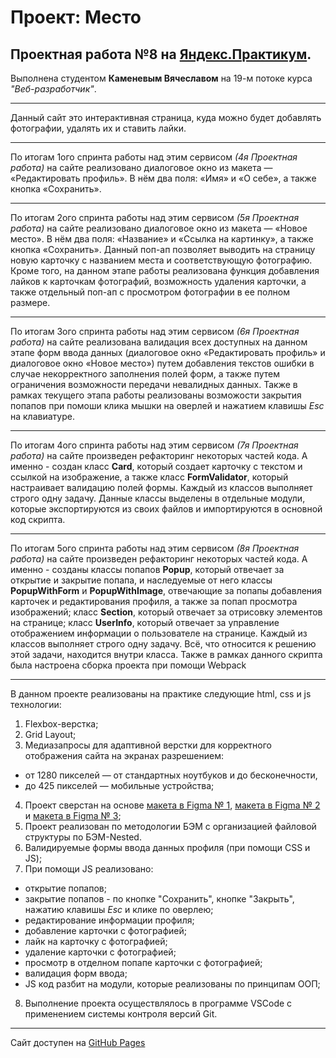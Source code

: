 Проект: Место
===
Проектная работа №8 на [Яндекс.Практикум](https://praktikum.yandex.ru/).
---
Выполнена студентом **Каменевым Вячеславом** на 19-м потоке курса *"Веб-разработчик"*.

___

Данный сайт это интерактивная страница, куда можно будет добавлять фотографии, удалять их и ставить лайки.

___

По итогам 1ого спринта работы над этим сервисом *(4я Проектная работа)* на сайте реализовано диалоговое окно из макета — «Редактировать профиль». В нём два поля: «Имя» и «О себе», а также кнопка «Сохранить».

___


По итогам 2ого спринта работы над этим сервисом *(5я Проектная работа)* на сайте реализовано диалоговое окно из макета — «Новое место». В нём два поля: «Название» и «Ссылка на картинку», а также кнопка «Сохранить». Данный поп-ап позволяет выводить на страницу новую карточку с названием места и соответствующую фотографию.
Кроме того, на данном этапе работы реализована функция добавления лайков к карточкам фотографий, возможность удаления карточки, а также отдельный поп-ап с просмотром фотографии в ее полном размере.

___


По итогам 3ого спринта работы над этим сервисом *(6я Проектная работа)* на сайте реализована валидация всех доступных на данном этапе форм ввода данных (диалоговое окно «Редактировать профиль» и диалоговое окно «Новое место») путем добавления текстов ошибки в случае некорректного заполнения полей форм, а также путем ограничения возможности передачи невалидных данных.
Также в рамках текущего этапа работы реализованы возможости закрытия попапов при помоши клика мышки на оверлей и нажатием клавишы *Esc* на клавиатуре.

___


По итогам 4ого спринта работы над этим сервисом *(7я Проектная работа)* на сайте произведен рефакторинг некоторых частей кода. А именно - создан класс **Card**, который создает карточку с текстом и ссылкой на изображение, а также класс **FormValidator**, который настраивает валидацию полей формы.
Каждый из классов выполняет строго одну задачу. Данные классы выделены в отдельные модули, которые экспортируются из своих файлов и импортируются в основной код скрипта.

___



По итогам 5ого спринта работы над этим сервисом *(8я Проектная работа)* на сайте произведен рефакторинг некоторых частей кода. А именно - созданы классы попапов **Popup**, который отвечает за открытие и закрытие попапа, и наследуемые от него классы **PopupWithForm** и **PopupWithImage**, отвечающие за попапы добавления карточек и редактирования профиля, а также за попап просмотра изображений; класс **Section**, который отвечает за отрисовку элементов на странице; класс **UserInfo**, который отвечает за управление отображением информации о пользователе на странице.
Каждый из классов выполняет строго одну задачу. Всё, что относится к решению этой задачи, находится внутри класса.
Также в рамках данного скрипта была настроена сборка проекта при помощи Webpack

___


В данном проекте реализованы на практике следующие html, css и js технологии:
1. Flexbox-верстка;
2. Grid Layout;
3. Медиазапросы для адаптивной верстки для корректного отображения сайта на экранах разрешением:
  * от 1280 пикселей — от стандартных ноутбуков и до бесконечности,
  * до 425 пикселей — мобильные устройства;
4. Проект сверстан на основе [макета в  Figma № 1](https://www.figma.com/file/StZjf8HnoeLdiXS7dYrLAh/JavaScript.-Sprint-4), [макета в  Figma № 2](https://www.figma.com/file/nlYpT4VhFiwimn2YlncrcF/JavaScript.-Sprint-5) и [макета в  Figma № 3](https://www.figma.com/file/XNaGNEZD5NEjeyJzAT4gMb/JavaScript.-Sprint-6);
5. Проект реализован по методологии БЭМ с организацией файловой структуры по БЭМ-Nested.
6. Валидируемые формы ввода данных профиля (при помощи CSS и JS);
7. При помощи JS реализовано:
  * открытие попапов;
  * закрытие попапов - по кнопке "Сохранить", кнопке "Закрыть", нажатию клавишы *Esc* и клике по оверлею;
  * редактирование информации профиля;
  * добавление карточки с фотографией;
  * лайк на карточку с фотографией;
  * удаление карточки с фотографией;
  * просмотр в отделном попапе карточки с фотографией;
  * валидация форм ввода;
  * JS код разбит на модули, которые реализованы по принципам ООП;
8. Выполнение проекта осуществлялось в программе VSCode с применением системы контроля версий Git.

___

Сайт доступен на [GitHub Pages](https://kamen-raven.github.io/mesto/)
